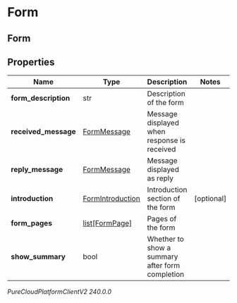 # Form

## Form

## Properties

|Name | Type | Description | Notes|
|------------ | ------------- | ------------- | -------------|
| **form_description** | str | Description of the form | |
| **received_message** | [FormMessage](FormMessage) | Message displayed when response is received | |
| **reply_message** | [FormMessage](FormMessage) | Message displayed as reply | |
| **introduction** | [FormIntroduction](FormIntroduction) | Introduction section of the form | [optional] |
| **form_pages** | [list[FormPage]](FormPage) | Pages of the form | |
| **show_summary** | bool | Whether to show a summary after form completion | |



_PureCloudPlatformClientV2 240.0.0_
